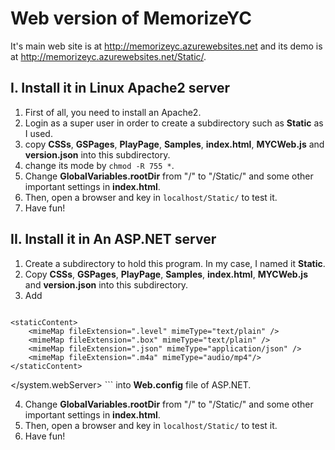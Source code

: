 # Web version of MemorizeYC
It's main web site is at <http://memorizeyc.azurewebsites.net> and its demo is at <http://memorizeyc.azurewebsites.net/Static/>.
## I. Install it in Linux Apache2 server
1. First of all, you need to install an Apache2.
2. Login as a super user in order to create a subdirectory such as **Static** as I used.
3. copy **CSSs**, **GSPages**, **PlayPage**, **Samples**, **index.html**, **MYCWeb.js** and **version.json** into this subdirectory.
4. change its mode by `chmod -R 755 *`.
5. Change **GlobalVariables.rootDir** from "/" to "/Static/" and some other important settings in **index.html**.
6. Then, open a browser and key in `localhost/Static/` to test it.
7. Have fun!

## II. Install it in An ASP.NET server
1. Create a subdirectory to hold this program. In my case, I named it **Static**.
2. Copy  **CSSs**, **GSPages**, **PlayPage**, **Samples**, **index.html**, **MYCWeb.js** and **version.json** into this subdirectory.
3. Add 
    ```XML
<configuration>
  <system.webServer>
    <handlers>
      <add name="JavaScriptHandler" path="*.js" verb="*"
       preCondition="integratedMode" type="System.Web.StaticFileHandler" />
      <add name="HtmlScriptHandler" path="*.html" verb="*"
       preCondition="integratedMode" type="System.Web.StaticFileHandler" />
    </handlers>

    <staticContent>
        <mimeMap fileExtension=".level" mimeType="text/plain" />
        <mimeMap fileExtension=".box" mimeType="text/plain" />
        <mimeMap fileExtension=".json" mimeType="application/json" />
        <mimeMap fileExtension=".m4a" mimeType="audio/mp4"/>
    </staticContent>
  </system.webServer>
</configuration>
    ```
into **Web.config** file of ASP.NET.

4. Change **GlobalVariables.rootDir** from "/" to "/Static/" and some other important settings in **index.html**.
5. Then, open a browser and key in `localhost/Static/` to test it.
6. Have fun!